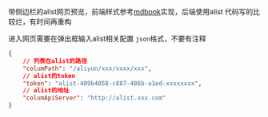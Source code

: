 带侧边栏的alist网页预览，前端样式参考[mdbook](https://github.com/rust-lang/mdBook)实现，后端使用alist
代码写的比较烂，有时间再重构

进入网页需要在弹出框输入alist相关配置 `json`格式，不要有注释

``` json
{
    // 列表在alist的路径
    "columPath": "/aliyun/xxx/xxxx/xxx",
    // alist的token
    "token": "alist-409b4058-c887-486b-a1ed-xxxxxxxx",
    // alist的地址
    "columApiServer": "http://alist.xxx.com"
}
```


